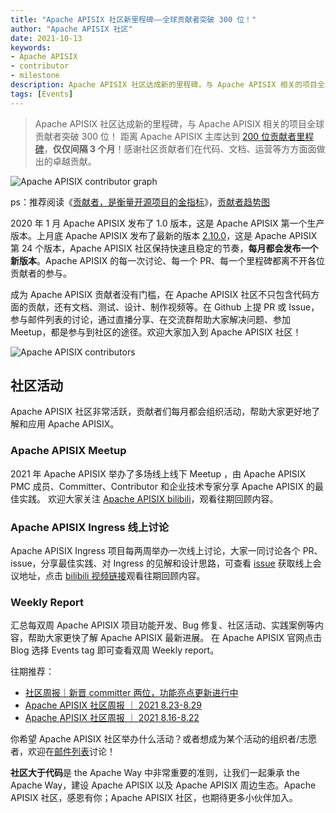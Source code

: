 ```yaml
---
title: "Apache APISIX 社区新里程碑——全球贡献者突破 300 位！"
author: "Apache APISIX 社区"
date: 2021-10-13
keywords: 
- Apache APISIX
- contributor
- milestone
description: Apache APISIX 社区达成新的里程碑，与 Apache APISIX 相关的项目全球贡献者突破 300 位！
tags: [Events]
---
```


>Apache APISIX 社区达成新的里程碑，与 Apache APISIX 相关的项目全球贡献者突破 300 位！ 距离 Apache APISIX 主库达到 [200 位贡献者里程碑](https://apisix.apache.org/blog/2021/07/06/celebrate-200-contributors/)，**仅仅间隔 3 个月**！感谢社区贡献者们在代码、文档、运营等方方面面做出的卓越贡献。
<!--truncate-->

![Apache APISIX contributor graph](https://static.apiseven.com/202108/1634110612788-576eb5ea-d574-4d8e-891c-8f9fc90d955a.png)

ps：推荐阅读《[贡献者，是衡量开源项目的金指标](https://apisix.apache.org/zh/blog/2021/08/14/contributors-the-golden-metric-of-openSource-projects-en)》，[贡献者趋势图](https://github.com/api7/contributor-graph)

2020 年 1 月 Apache APISIX 发布了 1.0 版本，这是 Apache APISIX 第一个生产版本。上月底 Apache APISIX 发布了最新的版本 [2.10.0](https://apisix.apache.org/zh/blog/2021/09/29/release-apache-apisix-2.10/)，这是 Apache APISIX 第 24 个版本，Apache APISIX 社区保持快速且稳定的节奏，**每月都会发布一个新版本**。Apache APISIX 的每一次讨论、每一个 PR、每一个里程碑都离不开各位贡献者的参与。

成为 Apache APISIX 贡献者没有门槛，在 Apache APISIX 社区不只包含代码方面的贡献，还有文档、测试、设计、制作视频等。在 Github 上提 PR 或 Issue，参与邮件列表的讨论，通过直播分享、在交流群帮助大家解决问题、参加 Meetup，都是参与到社区的途径。欢迎大家加入到 Apache APISIX 社区！

![Apache APISIX contributors](https://static.apiseven.com/202108/1634110807125-883173f0-ddb2-4ad0-aafe-073a669bb7a0.jpg)

## 社区活动
Apache APISIX 社区非常活跃，贡献者们每月都会组织活动，帮助大家更好地了解和应用 Apache APISIX。

### Apache APISIX Meetup

2021 年 Apache APISIX 举办了多场线上线下 Meetup ，由 Apache APISIX PMC 成员、Committer、Contributor 和企业技术专家分享 Apache APISIX 的最佳实践。
欢迎大家关注 [Apache APISIX bilibili](https://space.bilibili.com/551921247)，观看往期回顾内容。

### Apache APISIX Ingress 线上讨论

Apache APISIX Ingress 项目每两周举办一次线上讨论，大家一同讨论各个 PR、issue，分享最佳实践、对 Ingress 的见解和设计思路，可查看 [issue](https://github.com/apache/apisix-ingress-controller/issues/614) 获取线上会议地址，点击 [bilibili 视频链接](https://space.bilibili.com/551921247)观看往期回顾内容。

### Weekly Report

汇总每双周 Apache APISIX 项目功能开发、Bug 修复、社区活动、实践案例等内容，帮助大家更快了解 Apache APISIX 最新进展。
在 Apache APISIX 官网点击 Blog 选择 Events tag 即可查看双周 Weekly report。

往期推荐：
- [社区周报｜新晋 committer 两位，功能亮点更新进行中](https://apisix.apache.org/zh/blog/2021/09/15/weekly-report)
- [Apache APISIX 社区周报 ｜ 2021 8.23-8.29](https://apisix.apache.org/zh/blog/2021/08/30/weekly-report)
- [Apache APISIX 社区周报 ｜ 2021 8.16-8.22](https://apisix.apache.org/zh/blog/2021/08/23/weekly-report)

你希望 Apache APISIX 社区举办什么活动？或者想成为某个活动的组织者/志愿者，欢迎在[邮件列表](https://apisix.apache.org/zh/docs/general/subscribe-guide)讨论！

**社区大于代码**是 the Apache Way 中非常重要的准则，让我们一起秉承 the Apache Way，建设 Apache APISIX 以及 Apache APISIX 周边生态。Apache APISIX 社区，感恩有你；Apache APISIX 社区，也期待更多小伙伴加入。


